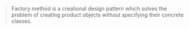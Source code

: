 > Factory method is a creational design pattern which solves the problem of creating product objects without specifying their concrete classes.